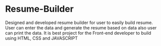 # Resume-Builder
Designed and developed resume builder for user to easily build resume. User can enter the data and generate the resume based on data also user can print the data. It is best project for the Front-end developer to build using HTML, CSS and JAVASCRIPT
